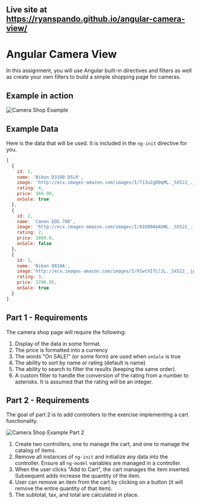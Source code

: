 ## Live site at https://ryanspando.github.io/angular-camera-view/


# Angular Camera View

In this assignment, you will use Angular built-in directives and filters as well as create your own filters to build a simple shopping page for cameras.

## Example in action

![Camera Shop Example](images/camera_example.gif)

## Example Data

Here is the data that will be used. It is included in the `ng-init` directive for you.

```javascript
[
  {
    id: 1,
    name: 'Nikon D3100 DSLR',
    image: 'http://ecx.images-amazon.com/images/I/713u2gDQqML._SX522_.jpg',
    rating: 4,
    price: 369.99,
    onSale: true
  },
  {
    id: 2,
    name: 'Canon EOS 70D',
    image: 'http://ecx.images-amazon.com/images/I/81U00AkAUWL._SX522_.jpg',
    rating: 2,
    price: 1099.0,
    onSale: false
  },
  {
    id: 3,
    name: 'Nikon D810A',
    image:'http://ecx.images-amazon.com/images/I/91wtXIfLl2L._SX522_.jpg',
    rating: 3,
    price: 3796.95,
    onSale: true
  }
]
```

## Part 1 - Requirements

The camera shop page will require the following:

1. Display of the data in some format.
1. The price is formatted into a currency
1. The words "On SALE!" (or some form) are used when `onSale` is true
1. The ability to sort by name or rating (default is name)
1. The ability to search to filter the results (keeping the same order).
1. A custom filter to handle the conversion of the rating from a number to asterisks. It is assumed that the rating will be an integer.

## Part 2 - Requirements

The goal of part 2 is to add controllers to the exercise implementing a cart functionality.

![Camera Shop Example Part 2](images/camera_example_part2.gif)

1. Create two controllers, one to manage the cart, and one to manage the catalog of items.
1. Remove all instances of `ng-init` and initialize any data into the controller. Ensure all `ng-model` variables are managed in a controller.
1. When the user clicks "Add to Cart", the cart manages the item inserted. Subsequent adds increase the quantity of the item.
1. User can remove an item from the cart by clicking on a button (it will remove the entire quantity of that item).
1. The subtotal, tax, and total are calculated in place.
